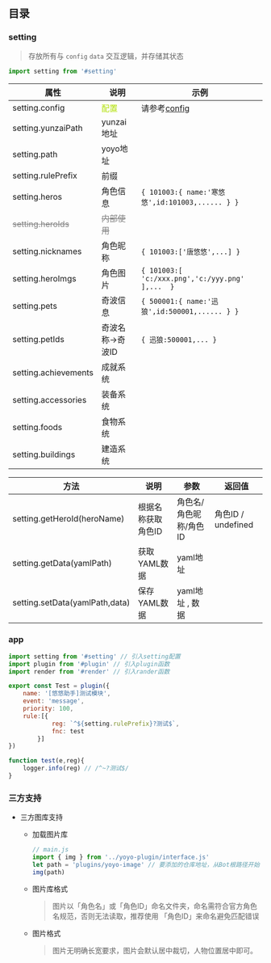 ## 目录

### setting 
> 存放所有与 `config` `data` 交互逻辑，并存储其状态
```js
import setting from '#setting'
```
| 属性  |说明  | 示例 |
|---|---|---|
|setting.config|<font color=bluesky>配置</font>|请参考[config](./config/default.yaml)|
|setting.yunzaiPath|yunzai地址||
|setting.path|yoyo地址||
|setting.rulePrefix|前缀||
|setting.heros|角色信息|`{ 101003:{ name:'寒悠悠',id:101003,...... } }`|
|<font color=gray><s>setting.heroIds</s></font>|<font color=gray><s>内部使用</s></font>| |
|setting.nicknames|角色昵称|`{ 101003:['唐悠悠',...] }`|
|setting.heroImgs|角色图片|`{ 101003:[ 'c:/xxx.png','c:/yyy.png' ],...  }`|
|setting.pets|奇波信息|`{ 500001:{ name:'迅狼',id:500001,...... } }`|
|setting.petIds|奇波名称->奇波ID|`{ 迅狼:500001,... }`|
|setting.achievements|成就系统||
|setting.accessories|装备系统||
|setting.foods|食物系统||
|setting.buildings|建造系统||

| 方法 | 说明  |参数|返回值 |
|---|---|---|---|
|setting.getHeroId(heroName) |根据名称获取角色ID | 角色名/角色昵称/角色ID|角色ID / undefined|
|setting.getData(yamlPath) | 获取YAML数据 | yaml地址 |  
|setting.setData(yamlPath,data) | 保存YAML数据 | yaml地址 , 数据 |  


### app
```js
import setting from '#setting' // 引入setting配置
import plugin from '#plugin' // 引入plugin函数
import render from '#render' // 引入rander函数
```

```js
export const Test = plugin({
    name: '[悠悠助手]测试模块',
    event: 'message',
    priority: 100,
    rule:[{
            reg: `^${setting.rulePrefix}?测试$`,
            fnc: test
        }]
})

function test(e,reg){
    logger.info(reg) // /^~?测试$/
}

```

### 三方支持

- 三方图库支持

    - 加载图片库

        ```js
        // main.js
        import { img } from '../yoyo-plugin/interface.js'
        let path = 'plugins/yoyo-image' // 要添加的仓库地址，从Bot根路径开始
        img(path)
        ```
    - 图片库格式

      > 图片以「角色名」或「角色ID」命名文件夹，命名需符合官方角色名规范，否则无法读取，推荐使用 「角色ID」来命名避免匹配错误

    - 图片格式

      > 图片无明确长宽要求，图片会默认居中裁切，人物位置居中即可。